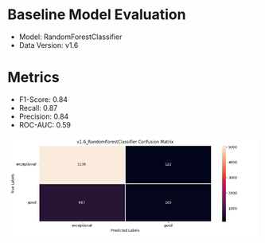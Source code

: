 
# Baseline Model Evaluation

 * Model: RandomForestClassifier
 * Data Version: v1.6

# Metrics

 * F1-Score: 0.84
 * Recall: 0.87
 * Precision: 0.84
 * ROC-AUC: 0.59

![Confusion matrix](report/datav1.6_RandomForestClassifier_confusion_matrix.png)


